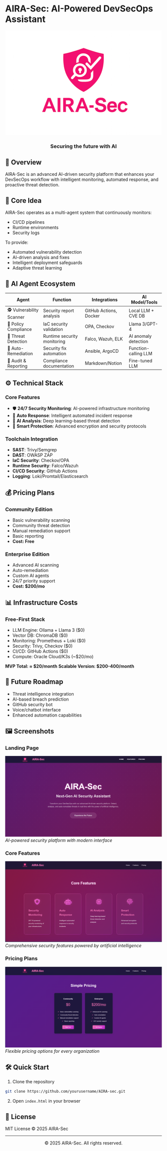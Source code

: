 # AIRA-Sec: AI-Powered DevSecOps Assistant

<div align="center">
  <img src="./AIRA-sec-logo.png" alt="AIRA-Sec Logo" width="600"/>
  <h3>Securing the future with AI</h3>
</div>

## 🎯 Overview

AIRA-Sec is an advanced AI-driven security platform that enhances your DevSecOps workflow with intelligent monitoring, automated response, and proactive threat detection.

## 🧩 Core Idea

AIRA-Sec operates as a multi-agent system that continuously monitors:
- CI/CD pipelines
- Runtime environments
- Security logs

To provide:
- Automated vulnerability detection
- AI-driven analysis and fixes
- Intelligent deployment safeguards
- Adaptive threat learning

## 🧠 AI Agent Ecosystem

| Agent | Function | Integrations | AI Model/Tools |
|-------|----------|--------------|----------------|
| 🕵️ Vulnerability Scanner | Security report analysis | GitHub Actions, Docker | Local LLM + CVE DB |
| 🔐 Policy Compliance | IaC security validation | OPA, Checkov | Llama 3/GPT-4 |
| 🚨 Threat Detection | Runtime security monitoring | Falco, Wazuh, ELK | AI anomaly detection |
| 🧰 Auto-Remediation | Security fix automation | Ansible, ArgoCD | Function-calling LLM |
| 🧾 Audit & Reporting | Compliance documentation | Markdown/Notion | Fine-tuned LLM |

## ⚙️ Technical Stack

### Core Features
- 🛡️ **24/7 Security Monitoring**: AI-powered infrastructure monitoring
- 🤖 **Auto Response**: Intelligent automated incident response
- 🧠 **AI Analysis**: Deep learning-based threat detection
- 🔐 **Smart Protection**: Advanced encryption and security protocols

### Toolchain Integration
- **SAST**: Trivy/Semgrep
- **DAST**: OWASP ZAP
- **IaC Security**: Checkov/OPA
- **Runtime Security**: Falco/Wazuh
- **CI/CD Security**: GitHub Actions
- **Logging**: Loki/Promtail/Elasticsearch

## 💰 Pricing Plans

### Community Edition
- Basic vulnerability scanning
- Community threat detection
- Manual remediation support
- Basic reporting
- **Cost: Free**

### Enterprise Edition
- Advanced AI scanning
- Auto-remediation
- Custom AI agents
- 24/7 priority support
- **Cost: $200/mo**

## 📊 Infrastructure Costs

### Free-First Stack
- LLM Engine: Ollama + Llama 3 ($0)
- Vector DB: ChromaDB ($0)
- Monitoring: Prometheus + Loki ($0)
- Security: Trivy, Checkov ($0)
- CI/CD: GitHub Actions ($0)
- Compute: Oracle Cloud/K3s (~$20/mo)

**MVP Total: ≈ $20/month**
**Scalable Version: $200-400/month**

## 🚀 Future Roadmap

- Threat intelligence integration
- AI-based breach prediction
- GitHub security bot
- Voice/chatbot interface
- Enhanced automation capabilities

## 🖼️ Screenshots

### Landing Page
![Hero Section](./screenshots/hero.png)
*AI-powered security platform with modern interface*

### Core Features
![Features Section](./screenshots/features.png)
*Comprehensive security features powered by artificial intelligence*

### Pricing Plans
![Pricing Section](./screenshots/pricing.png)
*Flexible pricing options for every organization*

## 🛠️ Quick Start

1. Clone the repository
```bash
git clone https://github.com/yourusername/AIRA-sec.git
```

2. Open `index.html` in your browser

## 📝 License

MIT License © 2025 AIRA-Sec

---

<div align="center">
  <p>© 2025 AIRA-Sec. All rights reserved.</p>
</div>